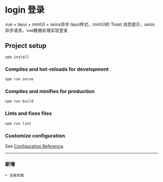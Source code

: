 # login 登录
 
 vue + layui + mintUI + axios异步
 layui样式，mintUI的 Toast 消息提示，axios异步请求，vue数据处理实现登录

## Project setup
```
npm install
```

### Compiles and hot-reloads for development
```
npm run serve
```

### Compiles and minifies for production
```
npm run build
```

### Lints and fixes files
```
npm run lint
```

### Customize configuration
See [Configuration Reference](https://cli.vuejs.org/config/).

-- ---- ----
### 新增
    + 注册页面
